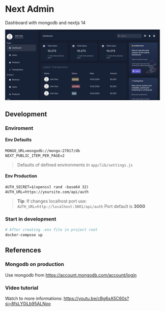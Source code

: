 # Next Admin

Dashboard with mongodb and nextjs 14

![dashboard](images/dashboard-desktop.png)


## Development

### Enviroment

#### Env Defaults

```env
MONGO_URL=mongodb://mongo:27017/db
NEXT_PUBLIC_ITEM_PER_PAGE=2
```

> Defaults of defined environments in `app/lib/settings.js`

#### Env Production

```
AUTH_SECRET=$(openssl rand -base64 32)
AUTH_URL=https://yoursite.com/api/auth
```

> **Tip**: If changes localhost port use: `AUTH_URL=http://localhost:3001/api/auth`
> Port default is **3000**


### Start in development
```sh
# After creating .env file in project root
docker-compose up
```

## References

### Mongodb on production

Use mongodb from https://account.mongodb.com/account/login

### Video tutorial

Watch to more informations: https://youtu.be/cBg6xA5C60s?si=8fsLY0iLb95ALNoo
